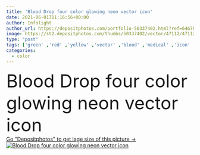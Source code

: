 ```yaml
---
title: 'Blood Drop four color glowing neon vector icon'
date: 2021-06-01T11:16:56+00:00
author: Infolight
author_url: https://depositphotos.com/portfolio-50337402.html?ref=64678756
image: https://st2.depositphotos.com/thumbs/50337402/vector/47112/471122000/api_thumb_450.jpg?forcejpeg=true
type: "post"
tags: ['green' ,'red' ,'yellow' ,'vector' ,'blood' ,'medical' ,'icon' ,'night' ,'glow' ,'logo' ,'donation' ,'neon' ,'eps' ,'premium' ,'transfusion' ,'health care' ,'healthcare and medical' ,'Blood Donation' ,'blood drop' ]
categories: 
  - color
---
```

<div aling="center">
            <font size="60"> Blood Drop four color glowing neon vector icon</font>   
</div>
<div>
    <a href='https://st2.depositphotos.com/thumbs/50337402/vector/47112/471122000/api_thumb_450.jpg?forcejpeg=true?ref=64678756' target=_blank > Go "Depositphotos" to get lage size of this picture ->
        <img href='https://st2.depositphotos.com/thumbs/50337402/vector/47112/471122000/api_thumb_450.jpg?forcejpeg=true?ref=64678756' src='https://st2.depositphotos.com/50337402/47112/v/950/depositphotos_471122000-stock-illustration-blood-drop-four-color-glowing.jpg?forcejpeg=true' alt='Blood Drop four color glowing neon vector icon' >
    </a>
</div>
